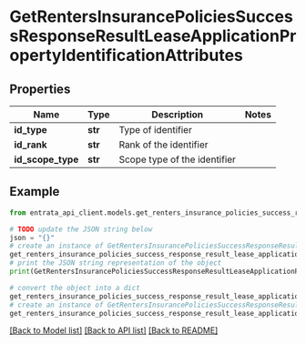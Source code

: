# GetRentersInsurancePoliciesSuccessResponseResultLeaseApplicationPropertyIdentificationAttributes


## Properties

Name | Type | Description | Notes
------------ | ------------- | ------------- | -------------
**id_type** | **str** | Type of identifier | 
**id_rank** | **str** | Rank of the identifier | 
**id_scope_type** | **str** | Scope type of the identifier | 

## Example

```python
from entrata_api_client.models.get_renters_insurance_policies_success_response_result_lease_application_property_identification_attributes import GetRentersInsurancePoliciesSuccessResponseResultLeaseApplicationPropertyIdentificationAttributes

# TODO update the JSON string below
json = "{}"
# create an instance of GetRentersInsurancePoliciesSuccessResponseResultLeaseApplicationPropertyIdentificationAttributes from a JSON string
get_renters_insurance_policies_success_response_result_lease_application_property_identification_attributes_instance = GetRentersInsurancePoliciesSuccessResponseResultLeaseApplicationPropertyIdentificationAttributes.from_json(json)
# print the JSON string representation of the object
print(GetRentersInsurancePoliciesSuccessResponseResultLeaseApplicationPropertyIdentificationAttributes.to_json())

# convert the object into a dict
get_renters_insurance_policies_success_response_result_lease_application_property_identification_attributes_dict = get_renters_insurance_policies_success_response_result_lease_application_property_identification_attributes_instance.to_dict()
# create an instance of GetRentersInsurancePoliciesSuccessResponseResultLeaseApplicationPropertyIdentificationAttributes from a dict
get_renters_insurance_policies_success_response_result_lease_application_property_identification_attributes_from_dict = GetRentersInsurancePoliciesSuccessResponseResultLeaseApplicationPropertyIdentificationAttributes.from_dict(get_renters_insurance_policies_success_response_result_lease_application_property_identification_attributes_dict)
```
[[Back to Model list]](../README.md#documentation-for-models) [[Back to API list]](../README.md#documentation-for-api-endpoints) [[Back to README]](../README.md)


